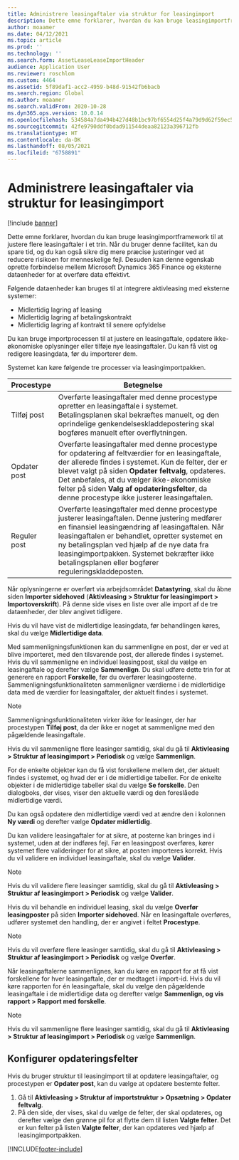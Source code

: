 ```yaml
---
title: Administrere leasingaftaler via struktur for leasingimport
description: Dette emne forklarer, hvordan du kan bruge leasingimportframework til at justere flere leasingaftaler på én gang.
author: moaamer
ms.date: 04/12/2021
ms.topic: article
ms.prod: ''
ms.technology: ''
ms.search.form: AssetLeaseLeaseImportHeader
audience: Application User
ms.reviewer: roschlom
ms.custom: 4464
ms.assetid: 5f89daf1-acc2-4959-b48d-91542fb6bacb
ms.search.region: Global
ms.author: moaamer
ms.search.validFrom: 2020-10-28
ms.dyn365.ops.version: 10.0.14
ms.openlocfilehash: 534584a7da494b427d48b1bc97bf6554d25f4a79d9d62f59ec5f2afb65e67431
ms.sourcegitcommit: 42fe9790ddf0bdad911544deaa82123a396712fb
ms.translationtype: HT
ms.contentlocale: da-DK
ms.lasthandoff: 08/05/2021
ms.locfileid: "6758891"
---
```

# <a name="manage-leases-through-the-lease-import-framework"></a>Administrere leasingaftaler via struktur for leasingimport

[!include [banner](../includes/banner.md)]

Dette emne forklarer, hvordan du kan bruge leasingimportframework til at justere flere leasingaftaler i et trin. Når du bruger denne facilitet, kan du spare tid, og du kan også sikre dig mere præcise justeringer ved at reducere risikoen for menneskelige fejl. Desuden kan denne egenskab oprette forbindelse mellem Microsoft Dynamics 365 Finance og eksterne dataenheder for at overføre data effektivt.

Følgende dataenheder kan bruges til at integrere aktivleasing med eksterne systemer:

- Midlertidig lagring af leasing
- Midlertidig lagring af betalingskontrakt
- Midlertidig lagring af kontrakt til senere opfyldelse

Du kan bruge importprocessen til at justere en leasingaftale, opdatere ikke-økonomiske oplysninger eller tilføje nye leasingaftaler. Du kan få vist og redigere leasingdata, før du importerer dem.

Systemet kan køre følgende tre processer via leasingimportpakken.

| Procestype  | Betegnelse |
|---------------|-------------|
| Tilføj post    | Overførte leasingaftaler med denne procestype opretter en leasingaftale i systemet. Betalingsplanen skal bekræftes manuelt, og den oprindelige genkendelseskladdepostering skal bogføres manuelt efter overflytningen. |
| Opdater post | Overførte leasingaftaler med denne procestype for opdatering af feltværdier for en leasingaftale, der allerede findes i systemet. Kun de felter, der er blevet valgt på siden **Opdater feltvalg**, opdateres. Det anbefales, at du vælger ikke-økonomiske felter på siden **Valg af opdateringsfelter**, da denne procestype ikke justerer leasingaftalen. |
| Reguler post | Overførte leasingaftaler med denne procestype justerer leasingaftalen. Denne justering medfører en finansiel leasingændring af leasingaftalen. Når leasingaftalen er behandlet, opretter systemet en ny betalingsplan ved hjælp af de nye data fra leasingimportpakken. Systemet bekræfter ikke betalingsplanen eller bogfører reguleringskladdeposten. |

Når oplysningerne er overført via arbejdsområdet **Datastyring**, skal du åbne siden **Importer sidehoved** (**Aktivleasing \> Struktur for leasingimport \> Importoverskrift**). På denne side vises en liste over alle import af de tre dataenheder, der blev angivet tidligere.

Hvis du vil have vist de midlertidige leasingdata, før behandlingen køres, skal du vælge **Midlertidige data**.

Med sammenligningsfunktionen kan du sammenligne en post, der er ved at blive importeret, med den tilsvarende post, der allerede findes i systemet. Hvis du vil sammenligne en individuel leasingpost, skal du vælge en leasingaftale og derefter vælge **Sammenlign**. Du skal udføre dette trin for at generere en rapport **Forskelle**, før du overfører leasingposterne. Sammenligningsfunktionaliteten sammenligner værdierne i de midlertidige data med de værdier for leasingaftaler, der aktuelt findes i systemet.

> [!NOTE]
> Sammenligningsfunktionaliteten virker ikke for leasinger, der har procestypen **Tilføj post**, da der ikke er noget at sammenligne med den pågældende leasingaftale.
>
> Hvis du vil sammenligne flere leasinger samtidig, skal du gå til **Aktivleasing \> Struktur af leasingimport \> Periodisk** og vælge **Sammenlign**.

For de enkelte objekter kan du få vist forskellene mellem det, der aktuelt findes i systemet, og hvad der er i de midlertidige tabeller. For de enkelte objekter i de midlertidige tabeller skal du vælge **Se forskelle**. Den dialogboks, der vises, viser den aktuelle værdi og den foreslåede midlertidige værdi.

Du kan også opdatere den midlertidige værdi ved at ændre den i kolonnen **Ny værdi** og derefter vælge **Opdater midlertidig**.

Du kan validere leasingaftaler for at sikre, at posterne kan bringes ind i systemet, uden at der indføres fejl. Før en leasingpost overføres, kører systemet flere valideringer for at sikre, at posten importeres korrekt. Hvis du vil validere en individuel leasingaftale, skal du vælge **Valider**.

> [!NOTE]
> Hvis du vil validere flere leasinger samtidig, skal du gå til **Aktivleasing \> Struktur af leasingimport \> Periodisk** og vælge **Valider**.

Hvis du vil behandle en individuel leasing, skal du vælge **Overfør leasingposter** på siden **Importer sidehoved**. Når en leasingaftale overføres, udfører systemet den handling, der er angivet i feltet **Procestype**.

> [!NOTE]
> Hvis du vil overføre flere leasinger samtidig, skal du gå til **Aktivleasing \> Struktur af leasingimport \> Periodisk** og vælge **Overfør**.

Når leasingaftalerne sammenlignes, kan du køre en rapport for at få vist forskellene for hver leasingaftale, der er medtaget i import-id. Hvis du vil køre rapporten for én leasingaftale, skal du vælge den pågældende leasingaftale i de midlertidige data og derefter vælge **Sammenlign, og vis rapport \> Rapport med forskelle**.

> [!NOTE]
> Hvis du vil sammenligne flere leasinger samtidig, skal du gå til **Aktivleasing \> Struktur af leasingimport \> Periodisk** og vælge **Sammenlign**. 

## <a name="set-up-update-fields"></a>Konfigurer opdateringsfelter

Hvis du bruger struktur til leasingimport til at opdatere leasingaftaler, og procestypen er **Opdater post**, kan du vælge at opdatere bestemte felter.

1. Gå til **Aktivleasing \> Struktur af importstruktur \> Opsætning \> Opdater feltvalg**.
2. På den side, der vises, skal du vælge de felter, der skal opdateres, og derefter vælge den grønne pil for at flytte dem til listen **Valgte felter**. Det er kun felter på listen **Valgte felter**, der kan opdateres ved hjælp af leasingimportpakken.


[!INCLUDE[footer-include](../../includes/footer-banner.md)]
